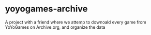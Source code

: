 # yoyogames-archive
A project with a friend where we attemp to downoald every game from YoYoGames on Archive.org, and organize the data
